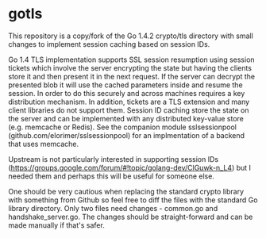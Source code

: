 gotls
=====

This repository is a copy/fork of the Go 1.4.2 crypto/tls directory with small
changes to implement session caching based on session IDs.

Go 1.4 TLS implementation supports SSL session resumption using session tickets
which involve the server encrypting the state but having the clients store it
and then present it in the next request.  If the server can decrypt the
presented blob it will use the cached parameters inside and resume the session.
In order to do this securely and across machines requires a key distribution
mechanism.  In addition, tickets are a TLS extension and many client libraries
do not support them.  Session ID caching store the state on the server and can
be implemented with any distributed key-value store (e.g. memcache or Redis).
See the companion module sslsessionpool (github.com/elorimer/sslsessionpool)
for an implmentation of a backend that uses memcache.

Upstream is not particularly interested in supporting session IDs
(https://groups.google.com/forum/#!topic/golang-dev/ClGuwk-n_L4) but I needed
them and perhaps this will be useful for someone else.

One should be very cautious when replacing the standard crypto library with
something from Github so feel free to diff the files with the standard Go
library directory.  Only two files need changes - common.go and
handshake_server.go.  The changes should be straight-forward and can be made
manually if that's safer.